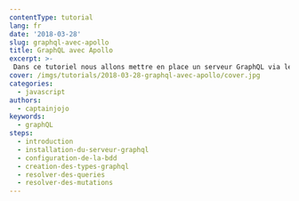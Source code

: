 ```yaml
---
contentType: tutorial
lang: fr
date: '2018-03-28'
slug: graphql-avec-apollo
title: GraphQL avec Apollo
excerpt: >-
 Dans ce tutoriel nous allons mettre en place un serveur GraphQL via le framework Apollo
cover: /imgs/tutorials/2018-03-28-graphql-avec-apollo/cover.jpg
categories:
  - javascript
authors:
  - captainjojo
keywords:
  - graphQL
steps:
  - introduction
  - installation-du-serveur-graphql
  - configuration-de-la-bdd
  - creation-des-types-graphql
  - resolver-des-queries
  - resolver-des-mutations
---
```

